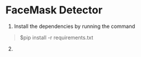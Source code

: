 # FaceMask Detector 
1. Install the dependencies by running the command
> $pip install -r requirements.txt
2.
